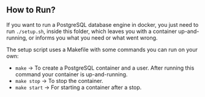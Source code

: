 ## How to Run?

If you want to run a PostgreSQL database engine in docker, you just need to run ``` ./setup.sh ```, inside this folder,
which leaves you with a container up-and-running, or informs you what you need or what went wrong.

The setup script uses a Makefile with some commands you can run on your own:

  * ```make```       -> To create a PostgreSQL container and a user. After running this command your container is up-and-running.
  * ```make stop```  -> To stop the container.
  * ```make start``` -> For starting a container after a stop.
